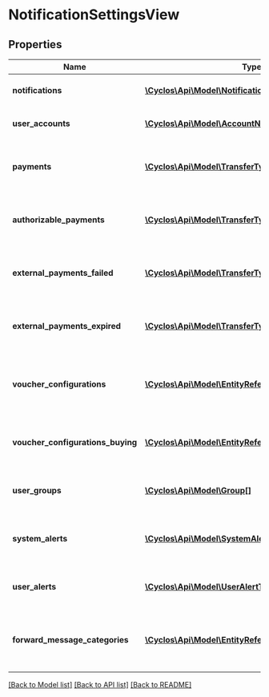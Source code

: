 # NotificationSettingsView

## Properties
Name | Type | Description | Notes
------------ | ------------- | ------------- | -------------
**notifications** | [**\Cyclos\Api\Model\NotificationKindMediums[]**](NotificationKindMediums.md) | Per notification kind, indicates the mediums it is sent. It is guaranteed that all and only the allowed kinds are sent. | [optional] 
**user_accounts** | [**\Cyclos\Api\Model\AccountNotificationSettingsView[]**](AccountNotificationSettingsView.md) | Contains the settings for each user account. Only applicable for users (members / brokers), not administrators. | [optional] 
**payments** | [**\Cyclos\Api\Model\TransferType[]**](TransferType.md) | The payment types to be notified for notifications of kind &#x60;adminPaymentPerformed&#x60;. Only applicable for administrators, not users (members / brokers). | [optional] 
**authorizable_payments** | [**\Cyclos\Api\Model\TransferType[]**](TransferType.md) | The payment types to be notified for notifications of kind &#x60;adminPaymentAwaitingAuthorization&#x60;. Only applicable for administrators, not users (members / brokers). | [optional] 
**external_payments_failed** | [**\Cyclos\Api\Model\TransferType[]**](TransferType.md) | The payment types to be notified for notifications of kind &#x60;adminExternalPaymentPerformedFailed&#x60;. Only applicable for administrators, not users (members / brokers). | [optional] 
**external_payments_expired** | [**\Cyclos\Api\Model\TransferType[]**](TransferType.md) | The payment types to be notified for notifications of kind &#x60;adminExternalPaymentExpired&#x60;. Only applicable for administrators, not users (members / brokers). | [optional] 
**voucher_configurations** | [**\Cyclos\Api\Model\EntityReference[]**](EntityReference.md) | The voucher configurations to be notified for notifications of kinds &#x60;adminGeneratedVouchersAboutToExpire&#x60; and &#x60;adminGeneratedVouchersExpired&#x60;. Only applicable for administrators, not users (members / brokers). | [optional] 
**voucher_configurations_buying** | [**\Cyclos\Api\Model\EntityReference[]**](EntityReference.md) | The voucher configurations to be notified for notifications of kind &#x60;adminVoucherBuyingAboutToExpire&#x60;. Only applicable for administrators, not users (members / brokers). | [optional] 
**user_groups** | [**\Cyclos\Api\Model\Group[]**](Group.md) | The groups to be notified for notifications of kind &#x60;adminUserRegistration&#x60;. Only applicable for administrators, not users (members / brokers). | [optional] 
**system_alerts** | [**\Cyclos\Api\Model\SystemAlertTypeEnum[]**](SystemAlertTypeEnum.md) | The kinds of system alerts to be notified for notifications of kind &#x60;adminSystemAlert&#x60;. Only applicable for administrators, not users (members / brokers). | [optional] 
**user_alerts** | [**\Cyclos\Api\Model\UserAlertTypeEnum[]**](UserAlertTypeEnum.md) | The kinds of user alerts to be notified for notifications of kind &#x60;adminUserAlert&#x60;. Only applicable for administrators, not users (members / brokers). | [optional] 
**forward_message_categories** | [**\Cyclos\Api\Model\EntityReference[]**](EntityReference.md) | The message categories to which new messages to system will be forwarded to the administrator e-mail. Not tied to any notification kind. Only applicable for administrators, not users (members / brokers). | [optional] 

[[Back to Model list]](../../README.md#documentation-for-models) [[Back to API list]](../../README.md#documentation-for-api-endpoints) [[Back to README]](../../README.md)

